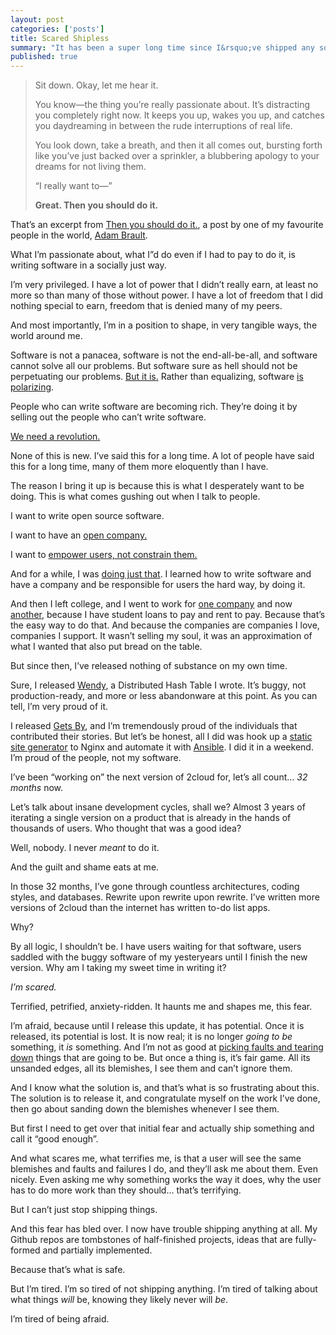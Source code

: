 ```yaml
---
layout: post
categories: ['posts']
title: Scared Shipless
summary: "It has been a super long time since I&rsquo;ve shipped any software of substance."
published: true
---
```


> Sit down. Okay, let me hear it.
>
> You know&mdash;the thing you&rsquo;re really passionate about. It&rsquo;s distracting you completely right now. It keeps you up, wakes you up, and catches you daydreaming in between the rude interruptions of real life.
>
> You look down, take a breath, and then it all comes out, bursting forth like you&rsquo;ve just backed over a sprinkler, a blubbering apology to your dreams for not living them.
> 
> &ldquo;I really want to&mdash;&rdquo;
>
> **Great. Then you should do it.**

That&rsquo;s an excerpt from [Then you should do it.](http://adambrault.com/2013/05/08/then-you-should-do-it), a post by one of my favourite people in the world, [Adam Brault](http://adambrault.com).

What I&rsquo;m passionate about, what I&rdquo;d do even if I had to pay to do it, is writing software in a socially just way.

I&rsquo;m very privileged. I have a lot of power that I didn&rsquo;t really earn, at least no more so than many of those without power. I have a lot of freedom that I did nothing special to earn, freedom that is denied many of my peers.

And most importantly, I&rsquo;m in a position to shape, in very tangible ways, the world around me.

Software is not a panacea, software is not the end-all-be-all, and software cannot solve all our problems. But software sure as hell should not be perpetuating our problems. [But it is.](/posts/superhuman) Rather than equalizing, software [is polarizing](/posts/better).

People who can write software are becoming rich. They&rsquo;re doing it by selling out the people who can&rsquo;t write software.

[We need a revolution.](http://writing.jan.io/2013/08/16/lets-start-a-revolution.html)

None of this is new. I&rsquo;ve said this for a long time. A lot of people have said this for a long time, many of them more eloquently than I have.

The reason I bring it up is because this is what I desperately want to be doing. This is what comes gushing out when I talk to people.

I want to write open source software.

I want to have an [open company.](http://opencompany.org)

I want to [empower users, not constrain them.](http://indiewebcamp.com)

And for a while, I was [doing just that](/posts/2cloud). I learned how to write software and have a company and be responsible for users the hard way, by doing it.

And then I left college, and I went to work for [one company](http://iron.io) and now [another](http://www.dramafever.com), because I have student loans to pay and rent to pay. Because that&rsquo;s the easy way to do that. And because the companies are companies I love, companies I support. It wasn&rsquo;t selling my soul, it was an approximation of what I wanted that also put bread on the table.

But since then, I&rsquo;ve released nothing of substance on my own time.

Sure, I released [Wendy](http://secondbit.org/blog/introducing-pastry/), a Distributed Hash Table I wrote. It&rsquo;s buggy, not production-ready, and more or less abandonware at this point. As you can tell, I&rsquo;m very proud of it.

I released [Gets By](http://getsby.co), and I&rsquo;m tremendously proud of the individuals that contributed their stories. But let&rsquo;s be honest, all I did was hook up a [static site generator](https://github.com/mojombo/jekyll) to Nginx and automate it with [Ansible](http://www.ansible.com). I did it in a weekend. I&rsquo;m proud of the people, not my software.

I&rsquo;ve been &ldquo;working on&rdquo; the next version of 2cloud for, let&rsquo;s all count&hellip; _32 months_ now.

Let&rsquo;s talk about insane development cycles, shall we? Almost 3 years of iterating a single version on a product that is already in the hands of thousands of users. Who thought that was a good idea?

Well, nobody. I never _meant_ to do it.

And the guilt and shame eats at me.

In those 32 months, I&rsquo;ve gone through countless architectures, coding styles, and databases. Rewrite upon rewrite upon rewrite. I&rsquo;ve written more versions of 2cloud than the internet has written to-do list apps.

Why?

By all logic, I shouldn&rsquo;t be. I have users waiting for that software, users saddled with the buggy software of my yesteryears until I finish the new version. Why am I taking my sweet time in writing it?

_I&rsquo;m scared._

Terrified, petrified, anxiety-ridden. It haunts me and shapes me, this fear.

I&rsquo;m afraid, because until I release this update, it has potential. Once it is released, its potential is lost. It is now real; it is no longer _going to be_ something, it _is_ something. And I&rsquo;m not as good at [picking faults and tearing down](/posts/negative) things that are going to be. But once a thing is, it&rsquo;s fair game. All its unsanded edges, all its blemishes, I see them and can&rsquo;t ignore them.

And I know what the solution is, and that&rsquo;s what is so frustrating about this. The solution is to release it, and congratulate myself on the work I&rsquo;ve done, then go about sanding down the blemishes whenever I see them.

But first I need to get over that initial fear and actually ship something and call it &ldquo;good enough&rdquo;.

And what scares me, what terrifies me, is that a user will see the same blemishes and faults and failures I do, and they&rsquo;ll ask me about them. Even nicely. Even asking me why something works the way it does, why the user has to do more work than they should&hellip; that&rsquo;s terrifying.

But I can&rsquo;t just stop shipping things.

And this fear has bled over. I now have trouble shipping anything at all. My Github repos are tombstones of half-finished projects, ideas that are fully-formed and partially implemented.

Because that&rsquo;s what is safe.

But I&rsquo;m tired. I&rsquo;m so tired of not shipping anything. I&rsquo;m tired of talking about what things _will_ be, knowing they likely never will _be_.

I&rsquo;m tired of being afraid.